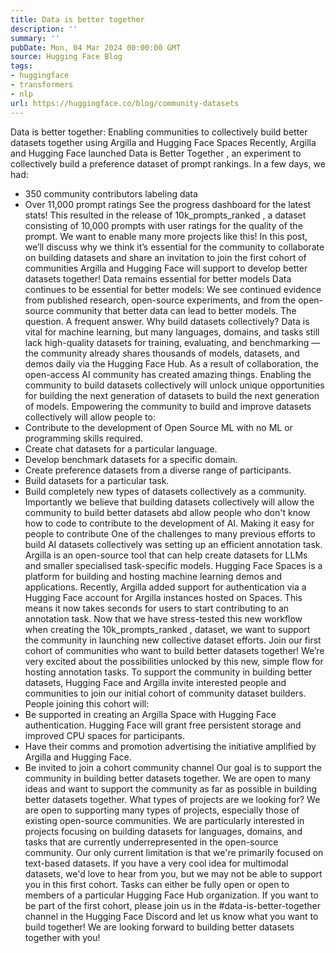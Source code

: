 ```yaml
---
title: Data is better together
description: ''
summary: ''
pubDate: Mon, 04 Mar 2024 00:00:00 GMT
source: Hugging Face Blog
tags:
- huggingface
- transformers
- nlp
url: https://huggingface.co/blog/community-datasets
---
```


Data is better together: Enabling communities to collectively build better datasets together using Argilla and Hugging Face Spaces
Recently, Argilla and Hugging Face launched
Data is Better Together
, an experiment to collectively build a preference dataset of prompt rankings. In a few days, we had:
- 350 community contributors labeling data
- Over 11,000 prompt ratings
See the progress dashboard for the latest stats!
This resulted in the release of 10k_prompts_ranked
, a dataset consisting of 10,000 prompts with user ratings for the quality of the prompt. We want to enable many more projects like this!
In this post, we’ll discuss why we think it’s essential for the community to collaborate on building datasets and share an invitation to join the first cohort of communities Argilla and Hugging Face will support to develop better datasets together!
Data remains essential for better models
Data continues to be essential for better models: We see continued evidence from published research, open-source experiments, and from the open-source community that better data can lead to better models.
The question.
A frequent answer.
Why build datasets collectively?
Data is vital for machine learning, but many languages, domains, and tasks still lack high-quality datasets for training, evaluating, and benchmarking — the community already shares thousands of models, datasets, and demos daily via the Hugging Face Hub. As a result of collaboration, the open-access AI community has created amazing things. Enabling the community to build datasets collectively will unlock unique opportunities for building the next generation of datasets to build the next generation of models.
Empowering the community to build and improve datasets collectively will allow people to:
- Contribute to the development of Open Source ML with no ML or programming skills required.
- Create chat datasets for a particular language.
- Develop benchmark datasets for a specific domain.
- Create preference datasets from a diverse range of participants.
- Build datasets for a particular task.
- Build completely new types of datasets collectively as a community.
Importantly we believe that building datasets collectively will allow the community to build better datasets abd allow people who don't know how to code to contribute to the development of AI.
Making it easy for people to contribute
One of the challenges to many previous efforts to build AI datasets collectively was setting up an efficient annotation task. Argilla is an open-source tool that can help create datasets for LLMs and smaller specialised task-specific models. Hugging Face Spaces is a platform for building and hosting machine learning demos and applications. Recently, Argilla added support for authentication via a Hugging Face account for Argilla instances hosted on Spaces. This means it now takes seconds for users to start contributing to an annotation task.
Now that we have stress-tested this new workflow when creating the 10k_prompts_ranked
, dataset, we want to support the community in launching new collective dataset efforts.
Join our first cohort of communities who want to build better datasets together!
We’re very excited about the possibilities unlocked by this new, simple flow for hosting annotation tasks. To support the community in building better datasets, Hugging Face and Argilla invite interested people and communities to join our initial cohort of community dataset builders.
People joining this cohort will:
- Be supported in creating an Argilla Space with Hugging Face authentication. Hugging Face will grant free persistent storage and improved CPU spaces for participants.
- Have their comms and promotion advertising the initiative amplified by Argilla and Hugging Face.
- Be invited to join a cohort community channel
Our goal is to support the community in building better datasets together. We are open to many ideas and want to support the community as far as possible in building better datasets together.
What types of projects are we looking for?
We are open to supporting many types of projects, especially those of existing open-source communities. We are particularly interested in projects focusing on building datasets for languages, domains, and tasks that are currently underrepresented in the open-source community. Our only current limitation is that we're primarily focused on text-based datasets. If you have a very cool idea for multimodal datasets, we'd love to hear from you, but we may not be able to support you in this first cohort.
Tasks can either be fully open or open to members of a particular Hugging Face Hub organization.
If you want to be part of the first cohort, please join us in the #data-is-better-together
channel in the Hugging Face Discord and let us know what you want to build together!
We are looking forward to building better datasets together with you!